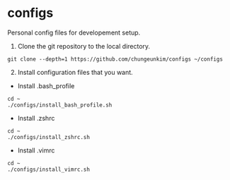 # configs
Personal config files for developement setup.

1. Clone the git repository to the local directory.
```
git clone --depth=1 https://github.com/chungeunkim/configs ~/configs
```

2. Install configuration files that you want.

- Install .bash_profile
```
cd ~
./configs/install_bash_profile.sh
```

- Install .zshrc
```
cd ~
./configs/install_zshrc.sh
```

- Install .vimrc
```
cd ~
./configs/install_vimrc.sh
```
